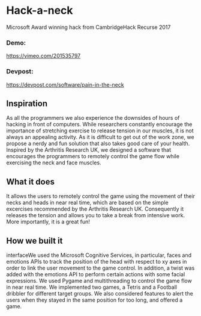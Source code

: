 # Hack-a-neck

Microsoft Award winning hack from CambridgeHack Recurse 2017

### Demo:
https://vimeo.com/201535797

### Devpost:
https://devpost.com/software/pain-in-the-neck

## Inspiration

As all the programmers we also experience the downsides of hours of hacking in front of computers. While researchers constantly encourage the importance of stretching exercise to release tension in our muscles, it is not always an appealing activity. As it is difficult to get out of the work zone, we propose a nerdy and fun solution that also takes good care of your health. Inspired by the Arthritis Research UK, we designed a software that encourages the programmers to remotely control the game flow while exercising the neck and face muscles.

## What it does

It allows the users to remotely control the game using the movement of their necks and heads in near real time, which are based on the simple excercises recommended by the Arthritis Research UK. Consequently it releases the tension and allows you to take a break from intensive work. More importantly, it is a great fun!

## How we built it

interfaceWe used the Microsoft Cognitive Services, in particular, faces and emotions APIs to track the position of the head with respect to xy axes in order to link the user movement to the game control. In addition, a twist was added with the emotions API to perform certain actions with some facial expressions. We used Pygame and multithreading to control the game flow in near real time. We implemented two games, a Tetris and a Football dribbler for different target groups. We also considered features to alert the users when they stayed in the same position for too long, and offered a game.
